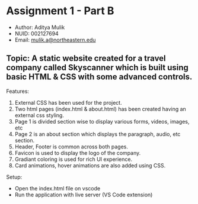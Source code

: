 
# Assignment 1 - Part B

- Author: Aditya Mulik
- NUID: 002127694
- Email: mulik.a@northeastern.edu

## Topic: A static website created for a travel company called Skyscanner which is built using basic HTML & CSS with some advanced controls.

Features:

1. External CSS has been used for the project. 
2. Two html pages (index.html & about.html) has been created having an external css styling.
3. Page 1 is divided section wise to display various forms, videos, images, etc
4. Page 2 is an about section which displays the paragraph, audio, etc section.
5. Header, Footer is common across both pages.
6. Favicon is used to display the logo of the company.
7. Gradiant coloring is used for rich UI experience.
8. Card animations, hover animations are also added using CSS.

Setup:
- Open the index.html file on vscode
- Run the application with live server (VS Code extension)
